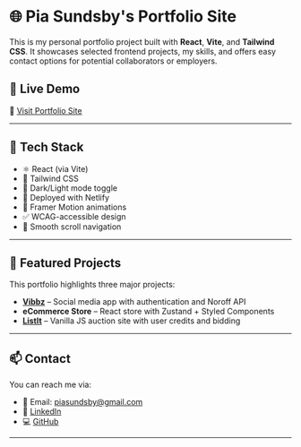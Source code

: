 # 🌐 Pia Sundsby's Portfolio Site

This is my personal portfolio project built with **React**, **Vite**, and **Tailwind CSS**. It showcases selected frontend projects, my skills, and offers easy contact options for potential collaborators or employers.

## 🚀 Live Demo

🔗 [Visit Portfolio Site](https://piasundsby.netlify.app/)

---

## 🧰 Tech Stack

- ⚛️ React (via Vite)
- 🎨 Tailwind CSS
- 🌙 Dark/Light mode toggle
- 💾 Deployed with Netlify
- 🎥 Framer Motion animations
- ✅ WCAG-accessible design
- 🧭 Smooth scroll navigation

---

## 📸 Featured Projects

This portfolio highlights three major projects:

- [**Vibbz**](https://vibbz.netlify.app/) – Social media app with authentication and Noroff API
- **eCommerce Store** – React store with Zustand + Styled Components
- [**ListIt**](https://list-it-auction-website.netlify.app/) – Vanilla JS auction site with user credits and bidding

---

## 📫 Contact

You can reach me via:

- 📧 Email: piasundsby@gmail.com
- 💼 [LinkedIn](https://www.linkedin.com/in/pia-sundsby/)
- 💻 [GitHub](https://github.com/piasun)

---
